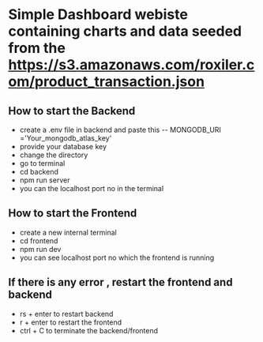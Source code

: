 # Simple Dashboard webiste containing charts and data seeded from the https://s3.amazonaws.com/roxiler.com/product_transaction.json 

## How to start the Backend
* create a .env file in backend and paste this -- MONGODB_URI ='Your_mongodb_atlas_key'
* provide your database key
* change the directory 
* go to terminal
* cd backend  
* npm run server
* you can the localhost port no in the terminal

## How to start the Frontend
* create a new internal terminal
* cd frontend
* npm run dev 
* you can see localhost port no which the frontend is running
  
## If there is  any error , restart the frontend and backend ##
* rs + enter to restart backend
* r + enter to restart the frontend
* ctrl + C to terminate the backend/frontend
